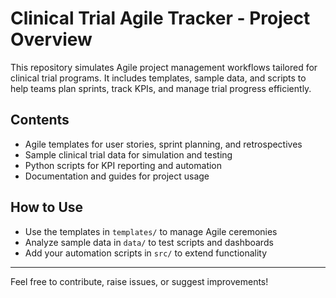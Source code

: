 # Clinical Trial Agile Tracker - Project Overview

This repository simulates Agile project management workflows tailored for clinical trial programs. It includes templates, sample data, and scripts to help teams plan sprints, track KPIs, and manage trial progress efficiently.

## Contents
- Agile templates for user stories, sprint planning, and retrospectives  
- Sample clinical trial data for simulation and testing  
- Python scripts for KPI reporting and automation  
- Documentation and guides for project usage

## How to Use
- Use the templates in `templates/` to manage Agile ceremonies  
- Analyze sample data in `data/` to test scripts and dashboards  
- Add your automation scripts in `src/` to extend functionality

---

Feel free to contribute, raise issues, or suggest improvements!
